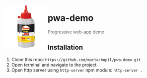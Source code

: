 <img align="left"
     title="PWA"
     height="140"
     width="140"
     src="https://raw.githubusercontent.com/martachupil/pwa-demo/master/assets/img/pwa.png">
     
# pwa-demo

> Progressive web-app demo

## Installation

1. Clone this repo: `https://github.com/martachupil/pwa-demo.git`
2. Open terminal and navigate to the project
3. Open http server using `http-server` npm module: `http-server .`
